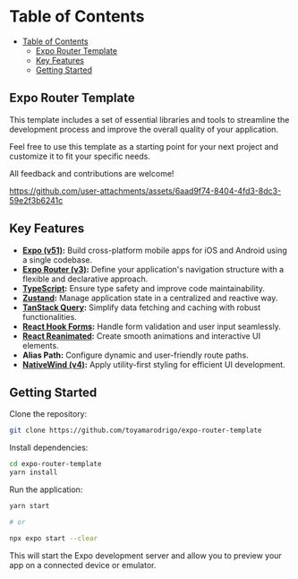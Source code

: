 # Table of Contents

- [Table of Contents](#table-of-contents)
  - [Expo Router Template](#expo-router-template)
  - [Key Features](#key-features)
  - [Getting Started](#getting-started)

## Expo Router Template

This template includes a set of essential libraries and tools to streamline the development process and improve the overall quality of your application.

Feel free to use this template as a starting point for your next project and customize it to fit your specific needs.

All feedback and contributions are welcome!

https://github.com/user-attachments/assets/6aad9f74-8404-4fd3-8dc3-59e2f3b6241c

## Key Features

- **[Expo (v51)](https://docs.expo.dev/):** Build cross-platform mobile apps for iOS and Android using a single codebase.
- **[Expo Router (v3)](https://docs.expo.dev/router/introduction/):** Define your application's navigation structure with a flexible and declarative approach.
- **[TypeScript](https://www.typescriptlang.org/):** Ensure type safety and improve code maintainability.
- **[Zustand](https://zustand-demo.pmnd.rs/):** Manage application state in a centralized and reactive way.
- **[TanStack Query](https://tanstack.com/query/latest/docs/framework/react/overview):** Simplify data fetching and caching with robust functionalities.
- **[React Hook Forms](https://www.react-hook-form.com/):** Handle form validation and user input seamlessly.
- **[React Reanimated](https://docs.swmansion.com/react-native-reanimated/):** Create smooth animations and interactive UI elements.
- **Alias Path:** Configure dynamic and user-friendly route paths.
- **[NativeWind (v4)](https://www.nativewind.dev/):** Apply utility-first styling for efficient UI development.

## Getting Started

Clone the repository:

```bash
git clone https://github.com/toyamarodrigo/expo-router-template
```

Install dependencies:

```bash
cd expo-router-template
yarn install
```

Run the application:

```bash
yarn start

# or 

npx expo start --clear
```

This will start the Expo development server and allow you to preview your app on a connected device or emulator.
